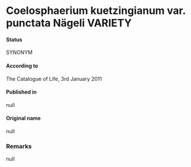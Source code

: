 Coelosphaerium kuetzingianum var. punctata Nägeli VARIETY
=======

#### Status
SYNONYM

#### According to
The Catalogue of Life, 3rd January 2011

#### Published in
null

#### Original name
null

### Remarks
null